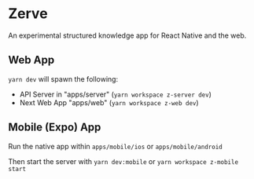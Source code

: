 # Zerve

An experimental structured knowledge app for React Native and the web.

## Web App

`yarn dev` will spawn the following:

- API Server in "apps/server" (`yarn workspace z-server dev`)
- Next Web App "apps/web" (`yarn workspace z-web dev`)

## Mobile (Expo) App

Run the native app within `apps/mobile/ios` or `apps/mobile/android`

Then start the server with `yarn dev:mobile` or `yarn workspace z-mobile start`
